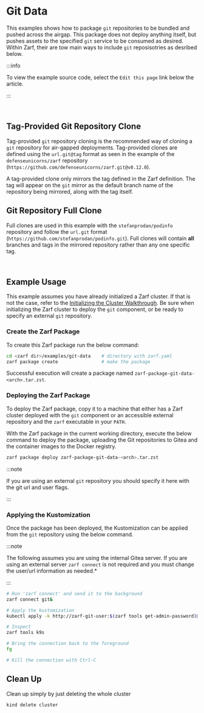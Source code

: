 # Git Data

This examples shows how to package `git` repositories to be bundled and pushed across the airgap.  This package does not deploy anything itself, but pushes assets to the specified `git` service to be consumed as desired.  Within Zarf, their are tow main ways to include `git` reposisotries as desribed below.

:::info

To view the example source code, select the `Edit this page` link below the article.

:::

&nbsp;


## Tag-Provided Git Repository Clone

Tag-provided `git` repository cloning is the recommended way of cloning a `git` repository for air-gapped deployments. Tag-provided clones are defined using the `url.git@tag` format as seen in the example of the `defenseunicorns/zarf` repository (`https://github.com/defenseunicorns/zarf.git@v0.12.0`).

A tag-provided clone only mirrors the tag defined in the Zarf definition. The tag will appear on the `git` mirror as the default branch name of the repository being mirrored, along with the tag itself.

## Git Repository Full Clone

Full clones are used in this example with the `stefanprodan/podinfo` repository and follow the `url.git` format (`https://github.com/stefanprodan/podinfo.git`). Full clones will contain **all** branches and tags in the mirrored repository rather than any one specific tag.

&nbsp;

## Example Usage

This example assumes you have already initialized a Zarf cluster. If that is not the case, refer to the [Initializing the Cluster Walkthrough](../../docs/13-walkthroughs/1-initializing-a-k8s-cluster.md). Be sure when initializing the Zarf cluster to deploy the `git` component, or be ready to specify an external `git` repository.

### Create the Zarf Package

To create this Zarf package run the below command:

```sh
cd <zarf dir>/examples/git-data    # directory with zarf.yaml
zarf package create                # make the package
```

Successful execution will create a package named `zarf-package-git-data-<arch>.tar.zst`.

### Deploying the Zarf Package

To deploy the Zarf package, copy it to a machine that either has a Zarf cluster deployed with the `git` component or an accessible external repository and the `zarf` executable in your `PATH`.

With the Zarf package in the current working directory, execute the below command to deploy the package, uploading the Git repositories to Gitea and the container images to the Docker registry.

```sh
zarf package deploy zarf-package-git-data-<arch>.tar.zst
```

:::note

If you are using an external `git` repository you should specify it here with the git url and user flags.

:::

### Applying the Kustomization

Once the package has been deployed, the Kustomization can be applied from the `git` repository using the below command.

:::note

The following assumes you are using the internal Gitea server. If you are using an external server `zarf connect` is not required and you must change the user/url information as needed.*

:::

```sh
# Run 'zarf connect' and send it to the background
zarf connect git&

# Apply the kustomization
kubectl apply -k http://zarf-git-user:$(zarf tools get-admin-password)@localhost:<WhicheverPortGotUsed>/zarf-git-user/mirror__github.com__stefanprodan__podinfo//kustomize

# Inspect
zarf tools k9s

# Bring the connection back to the foreground
fg

# Kill the connection with Ctrl-C
```

## Clean Up

Clean up simply by just deleting the whole cluster

```sh
kind delete cluster
```
